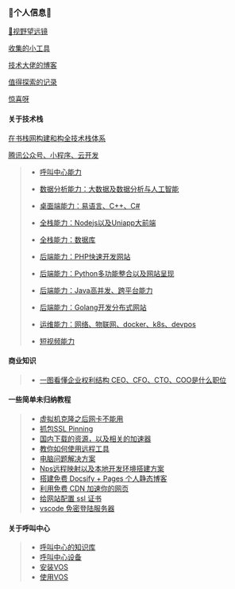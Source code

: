 ### 👋个人信息👋

[🔭视野望远镜](Note/index/index.md)

[收集的小工具](Note/index/tools.md)

[技术大佬的博客](Note/index/jie-shao.md)

[值得探索的记录](Note/index/explorer.md)

[惊喜呀](Note/index/Surprise.md)



#### 关于技术栈

[在书栈网构建和构全技术栈体系](https://www.bookstack.cn/)

[腾讯公众号、小程序、云开发](Note/TechN/Tencent.md)

> * [呼叫中心能力](Note/TechN/CallCenter.md)
>
> * [数据分析能力：大数据及数据分析与人工智能](Note/TechN/BigData.md)
>
> * [桌面端能力：易语言、C++、C#](Note/TechN/Epl.md)
>
> * [全栈能力：Nodejs以及Uniapp大前端](Note/TechN/Nodejs.md)
>
> * [全栈能力：数据库](Note/TechN/Databases.md)
>
> * [后端能力：PHP快速开发网站](Note/TechN/php.md)
>
> * [后端能力：Python多功能整合以及网站呈现](Note/TechN/python.md)
>
> * [后端能力：Java高并发、跨平台能力](Note/TechN/Java.md)
>
> * [后端能力：Golang开发分布式网站](Note/TechN/Golang.md)
>
> * [运维能力：网络、物联网、docker、k8s、devpos](Note/TechN/network.md)
>
> * [短视频能力](Note/TechN/Video.md)
>
>   





#### 商业知识
> * [一图看懂企业权利结构 CEO、CFO、CTO、COO是什么职位](Note/tx_company/compay_jiagou.md)

#### 一些简单未归纳教程

> * [虚拟机克隆之后网卡不能用](Note/Doc/VMware_Network.md)
> * [抓包SSL Pinning](Note/Doc/ssl_Pinning.md)
> * [国内下载的资源，以及相关的加速器](Note/Doc/download.md)
> * [教你如何使用远程工具](Note/Doc/yuan-cheng.md)
> * [电脑问题解决方案](Note/Service/s1.md)
> * [Nps远程映射以及本地开发环境搭建方案](Note/Service/nps.md)
> * [搭建免费 Docsify + Pages 个人静态博客](new-blog/README.md)
> * [利用免费 CDN 加速你的网页](speedup-web/speedup-web.md)
> * [给网站配置 ssl 证书](ssl-ngnix/README.md)
> * [vscode 免密登陆服务器](vscode-ssh/vscode-ssh.md)

#### 关于呼叫中心

> * [呼叫中心的知识库](Note/callcenter/knowledge.md)
> * [呼叫中心设备](Note/callcenter/ipgateway.md)
> * [安装VOS](Note/callcenter/vos_install.md)
> * [使用VOS](Note/callcenter/vos_use.md)
